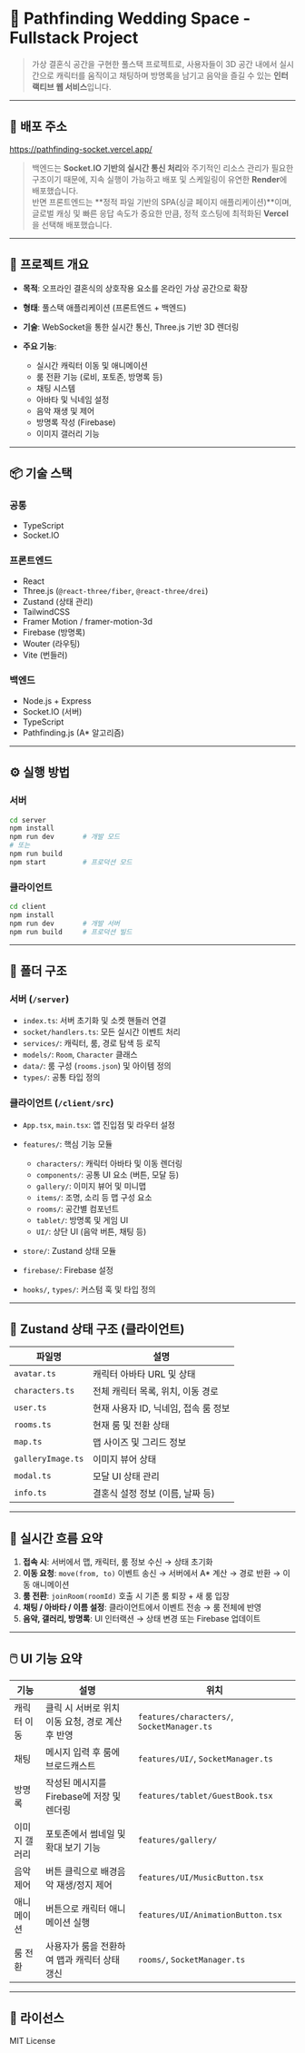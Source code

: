 # 💍 Pathfinding Wedding Space - Fullstack Project

> 가상 결혼식 공간을 구현한 풀스택 프로젝트로, 사용자들이 3D 공간 내에서 실시간으로 캐릭터를 움직이고 채팅하며 방명록을 남기고 음악을 즐길 수 있는 **인터랙티브 웹 서비스**입니다.
---

## 📸 배포 주소
https://pathfinding-socket.vercel.app/
> 백엔드는 **Socket.IO 기반의 실시간 통신 처리**와 주기적인 리소스 관리가 필요한 구조이기 때문에, 지속 실행이 가능하고 배포 및 스케일링이 유연한 **Render**에 배포했습니다.  
> 반면 프론트엔드는 **정적 파일 기반의 SPA(싱글 페이지 애플리케이션)**이며, 글로벌 캐싱 및 빠른 응답 속도가 중요한 만큼, 정적 호스팅에 최적화된 **Vercel**을 선택해 배포했습니다.
---

## 🧠 프로젝트 개요

* **목적**: 오프라인 결혼식의 상호작용 요소를 온라인 가상 공간으로 확장
* **형태**: 풀스택 애플리케이션 (프론트엔드 + 백엔드)
* **기술**: WebSocket을 통한 실시간 통신, Three.js 기반 3D 렌더링
* **주요 기능**:

  * 실시간 캐릭터 이동 및 애니메이션
  * 룸 전환 기능 (로비, 포토존, 방명록 등)
  * 채팅 시스템
  * 아바타 및 닉네임 설정
  * 음악 재생 및 제어
  * 방명록 작성 (Firebase)
  * 이미지 갤러리 기능

---

## 📦 기술 스택

### 공통

* TypeScript
* Socket.IO

### 프론트엔드

* React
* Three.js (`@react-three/fiber`, `@react-three/drei`)
* Zustand (상태 관리)
* TailwindCSS
* Framer Motion / framer-motion-3d
* Firebase (방명록)
* Wouter (라우팅)
* Vite (번들러)

### 백엔드

* Node.js + Express
* Socket.IO (서버)
* TypeScript
* Pathfinding.js (A\* 알고리즘)

---

## ⚙️ 실행 방법

### 서버

```bash
cd server
npm install
npm run dev       # 개발 모드
# 또는
npm run build
npm start         # 프로덕션 모드
```

### 클라이언트

```bash
cd client
npm install
npm run dev       # 개발 서버
npm run build     # 프로덕션 빌드
```

---

## 📁 폴더 구조

### 서버 (`/server`)

* `index.ts`: 서버 초기화 및 소켓 핸들러 연결
* `socket/handlers.ts`: 모든 실시간 이벤트 처리
* `services/`: 캐릭터, 룸, 경로 탐색 등 로직
* `models/`: `Room`, `Character` 클래스
* `data/`: 룸 구성 (`rooms.json`) 및 아이템 정의
* `types/`: 공통 타입 정의

### 클라이언트 (`/client/src`)

* `App.tsx`, `main.tsx`: 앱 진입점 및 라우터 설정
* `features/`: 핵심 기능 모듈

  * `characters/`: 캐릭터 아바타 및 이동 렌더링
  * `components/`: 공통 UI 요소 (버튼, 모달 등)
  * `gallery/`: 이미지 뷰어 및 미니맵
  * `items/`: 조명, 소리 등 맵 구성 요소
  * `rooms/`: 공간별 컴포넌트
  * `tablet/`: 방명록 및 게임 UI
  * `UI/`: 상단 UI (음악 버튼, 채팅 등)
* `store/`: Zustand 상태 모듈
* `firebase/`: Firebase 설정
* `hooks/`, `types/`: 커스텀 훅 및 타입 정의

---

## 🧠 Zustand 상태 구조 (클라이언트)

| 파일명               | 설명                      |
| ----------------- | ----------------------- |
| `avatar.ts`       | 캐릭터 아바타 URL 및 상태        |
| `characters.ts`   | 전체 캐릭터 목록, 위치, 이동 경로    |
| `user.ts`         | 현재 사용자 ID, 닉네임, 접속 룸 정보 |
| `rooms.ts`        | 현재 룸 및 전환 상태            |
| `map.ts`          | 맵 사이즈 및 그리드 정보          |
| `galleryImage.ts` | 이미지 뷰어 상태               |
| `modal.ts`        | 모달 UI 상태 관리             |
| `info.ts`         | 결혼식 설정 정보 (이름, 날짜 등)    |

---

## 🔄 실시간 흐름 요약

1. **접속 시**: 서버에서 맵, 캐릭터, 룸 정보 수신 → 상태 초기화
2. **이동 요청**: `move(from, to)` 이벤트 송신 → 서버에서 A\* 계산 → 경로 반환 → 이동 애니메이션
3. **룸 전환**: `joinRoom(roomId)` 호출 시 기존 룸 퇴장 + 새 룸 입장
4. **채팅 / 아바타 / 이름 설정**: 클라이언트에서 이벤트 전송 → 룸 전체에 반영
5. **음악, 갤러리, 방명록**: UI 인터랙션 → 상태 변경 또는 Firebase 업데이트

---

## 🖱️ UI 기능 요약

| 기능      | 설명                            | 위치                                         |
| ------- | ----------------------------- | ------------------------------------------ |
| 캐릭터 이동  | 클릭 시 서버로 위치 이동 요청, 경로 계산 후 반영 | `features/characters/`, `SocketManager.ts` |
| 채팅      | 메시지 입력 후 룸에 브로드캐스트            | `features/UI/`, `SocketManager.ts`         |
| 방명록     | 작성된 메시지를 Firebase에 저장 및 렌더링   | `features/tablet/GuestBook.tsx`            |
| 이미지 갤러리 | 포토존에서 썸네일 및 확대 보기 기능          | `features/gallery/`                        |
| 음악 제어   | 버튼 클릭으로 배경음악 재생/정지 제어         | `features/UI/MusicButton.tsx`              |
| 애니메이션   | 버튼으로 캐릭터 애니메이션 실행             | `features/UI/AnimationButton.tsx`          |
| 룸 전환    | 사용자가 룸을 전환하여 맵과 캐릭터 상태 갱신     | `rooms/`, `SocketManager.ts`               |

---

## 📜 라이선스

MIT License

